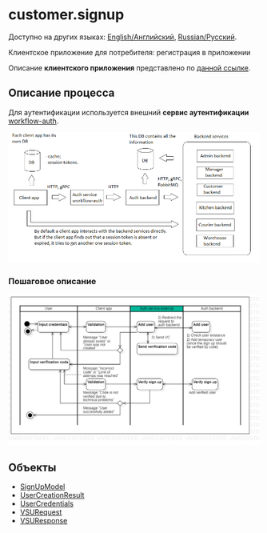 # customer.signup

Доступно на других языках: [English/Английский](signup.md), [Russian/Русский](signup.ru.md). 

Клиентское приложение для потребителя: регистрация в приложении 

Описание **клиентского приложения** представлено по [данной ссылке](../../frontend/customerclient.ru.md).

## Описание процесса

Для аутентификации используется внешний **сервис аутентификации** [workflow-auth](https://github.com/alexeysp11/workflow-auth).

![authentication](../../img/authentication.png)

### Пошаговое описание 

![flowchart-signup](https://github.com/alexeysp11/workflow-auth/raw/main/docs/img/flowchart-signup.png)

## Объекты

- [SignUpModel](https://github.com/alexeysp11/workflow-auth/blob/main/docs/models/NetworkParameters/SignUpModel.md)
- [UserCreationResult](https://github.com/alexeysp11/workflow-auth/blob/main/docs/models/NetworkParameters/UserCreationResult.md)
- [UserCredentials](https://github.com/alexeysp11/workflow-auth/blob/main/docs/models/NetworkParameters/UserCredentials.md)
- [VSURequest](https://github.com/alexeysp11/workflow-auth/blob/main/docs/models/NetworkParameters/VSURequest.md)
- [VSUResponse](https://github.com/alexeysp11/workflow-auth/blob/main/docs/models/NetworkParameters/VSUResponse.md)
